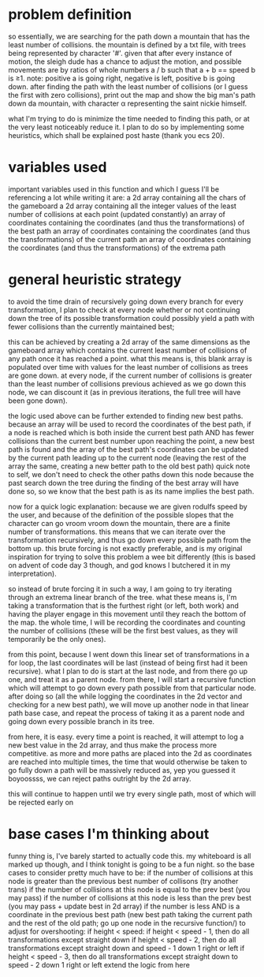 # problem definition
so essentially, we are searching for the path down a mountain that has the least number of collisions. the mountain is defined by a txt file, with trees being represented by character '#'. given that after every instance of motion, the sleigh dude has a chance to adjust the motion, and possible movements are by ratios of whole numbers a / b such that a + b == speed b is ≥1. note: positive a is going right, negative is left, positive b is going down. after finding the path with the least number of collisions (or I guess the first with zero collisions), print out the map and show the big man's path down da mountain, with character α representing the saint nickie himself.

what I'm trying to do is minimize the time needed to finding this path, or at the very least noticeably reduce it. I plan to do so by implementing some heuristics, which shall be explained post haste (thank you ecs 20).

# variables used
important variables used in this function and which I guess I'll be referencing a lot while writing it are:
    a 2d array containing all the chars of the gameboard
    a 2d array containing all the integer values of the least number of collisions at each point (updated constantly)
    an array of coordinates containing the coordinates (and thus the transformations) of the best path
    an array of coordinates containing the coordinates (and thus the transformations) of the current path
    an array of coordinates containing the coordinates (and thus the transformations) of the extrema path

# general heuristic strategy
to avoid the time drain of recursively going down every branch for every transformation, I plan to check at every node whether or not continuing down the tree of its possible transformation could possibly yield a path with fewer collisions than the currently maintained best;

this can be achieved by creating a 2d array of the same dimensions as the gameboard array which contains the current least number of collisions of any path once it has reached a point. what this means is, this blank array is populated over time with values for the least number of collisions as trees are gone down. at every node, if the current number of collisions is greater than the least number of collisions previous achieved as we go down this node, we can discount it (as in previous iterations, the full tree will have been gone down). 

the logic used above can be further extended to finding new best paths. because an array will be used to record the coordinates of the best path, if a node is reached which is both inside the current best path AND has fewer collisions than the current best number upon reaching the point, a new best path is found and the array of the best path's coordinates can be updated by the current path leading up to the current node (leaving the rest of the array the same, creating a new better path to the old best path) quick note to self, we don't need to check the other paths down this node because the past search down the tree during the finding of the best array will have done so, so we know that the best path is as its name implies the best path.

now for a quick logic explanation: because we are given rodulfs speed by the user, and because of the definition of the possible slopes that the character can go vroom vroom down the mountain, there are a finite number of transformations. this means that we can iterate over the transformation recursively, and thus go down every possible path from the bottom up. this brute forcing is not exactly preferable, and is my original inspiration for trying to solve this problem a wee bit differently (this is based on advent of code day 3 though, and god knows I butchered it in my interpretation). 

so instead of brute forcing it in such a way, I am going to try iterating through an extrema linear branch of the tree. what these means is, I'm taking a transformation that is the furthest right (or left, both work) and having the player engage in this movement until they reach the bottom of the map. the whole time, I will be recording the coordinates and counting the number of collisions (these will be the first best values, as they will temporarily be the only ones). 

from this point, because I went down this linear set of transformations in a for loop, the last coordinates will be last (instead of being first had it been recursive). what I plan to do is start at the last node, and from there go up one, and treat it as a parent node. from there, I will start a recursive function which will attempt to go down every path possible from that particular node. after doing so (all the while logging the coordinates in the 2d vector and checking for a new best path), we will move up another node in that linear path base case, and repeat the process of taking it as a parent node and going down every possible branch in its tree. 

from here, it is easy. every time a point is reached, it will attempt to log a new best value in the 2d array, and thus make the process more competitive. as more and more paths are placed into the 2d as coordinates are reached into multiple times, the time that would otherwise be taken to go fully down a path will be massively reduced as, yep you guessed it boyoossss, we can reject paths outright by the 2d array. 

this will continue to happen until we try every single path, most of which will be rejected early on

# base cases I'm thinking about
funny thing is, I've barely started to actually code this. my whiteboard is all marked up though, and I think tonight is going to be a fun night. so the base cases to consider pretty much have to be:
    if the number of collisions at this node is greater than the previous best number of collisons (try another trans)
    if the number of collisions at this node is equal to the prev best (you may pass)
    if the number of collisions at this node is less than the prev best (you may pass + update best in 2d array)
        if the number is less AND is a coordinate in the previous best path (new best path taking the current path and the rest of the old path; go up one node in the recursive function/)
    to adjust for overshooting: 
        if height < speed:
            if height < speed - 1, then do all transformations except straight down
            if height < speed - 2, then do all transformations except straight down and speed - 1 down 1 right or left
            if height < speed - 3, then do all transformations except straight down to speed - 2 down 1 right or left
            extend the logic from here

